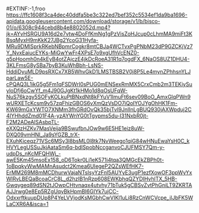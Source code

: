 #EXTINF:-1,froo
https://ffc1608f3ca4dec40ddfa5be3c322ed7bef352c5534ef1da9ba1696-apidata.googleusercontent.com/download/storage/v1/b/bisco-01/o/6308c944cebd8b4e8802052d.mp4?jk=AYvHSRGU9A16d2e7vtw4DoFfKmNg1gPzVisZoHJcup0cLhmMA9miFt3KBsqMyxH9mKkK27JBg2YcoG31Hyfa-MRu9DMlSprkRKebNBpmrCogkr8mtCBJa4WCTvxPgPNbM23dP9GZCKjVz7Y_NvxEaiucEYKs-MiGwYwFr4XPsE7o9xgUfhVcENZ0-g5pHoomh0n4kEyB4otZAjczE4jkDcRoeA31R1q7ogdFX_6NaOS8UZ1DHU4-3KLFmsG8ySBa7byB3KuWhBbh-LsNS-HddiDyuMLD9psRXCx7XB5WhvGkD1LMSTBSB2V0j8P5Le4mynZPhhsnYLJparLaw5E-cPQAQ3L1ikG5g5Fm1qFSDWrI0sPUG0mENSexRmMX5CrxCmb2m3TEKiySuyloDfj6oCwYf_m4J90GJgKt1kHMo1d8qOsUFqW-NuS76kzgy5SOFyKOLkuPtBNxdNt8kFYuV1ImuFt6sev09BoO_AmxGlqPWn9wURXETcKcsm9v57zqFhizGBOS6vXmQzVsDO7iQoIYOJYgOhHK1Fm-KW69mGxYWTO7XNMm3fhGRdOvQk35bjTvI9JnlInLgBUQ930jAXWpduj2C4IYHhddZmd01F4A-yzAYWnYG0tTgypms5du-I31NxbR0jt-F2M2ADeAlSAsbpTL-eXXQzHZKv7MasVeija9BSwufbnJOw9w6E5HE1eiz8uW-DXQ09vmHNI_Ja9sYGZB_trX-EXuhKiceqz71VSc6MSy3l8bsML0l8tk7NvWeego1qiG84wHNuEwaYsH0C_kHVYLegUSSuJkjAataSm6q-bdISpobNccganvoCJUFMSY7Qm-y-udpDs_nKcMFQHWj_-awE5Km45msoEx158_oD6Tokr0Lj1eK571i4tqa3QMGcEkZBPh0t-1oBpqkyWwMAMnAsudct2Kmea6UIegeP2QZsWEfHK7-ErMM269M8mMCDhurwVajaNTsIsyYzFnl5AUYyE3ugP1ezfXowOF3ppWyYxWlRvLBEQaBcoaCrC8L_d2hzIB1nRzp608EWKbhqQZYDIHvhlTX_5HB-Gwqygeq89dSN2tJOwpCHtvnaqx4utvhy71bTuk5gCBSvZvtPhGniLT9ZKRTAAJJrwg0e8Ep5RZgUqyBkHpmBI6GIYk7ujCC-OdxxrftkuupDUp8P4YeLVVjodKsMGbhCwVIKl1uLi8RzCnWCVcpe_jlJbFK5WLaCXR6A&isca=1
